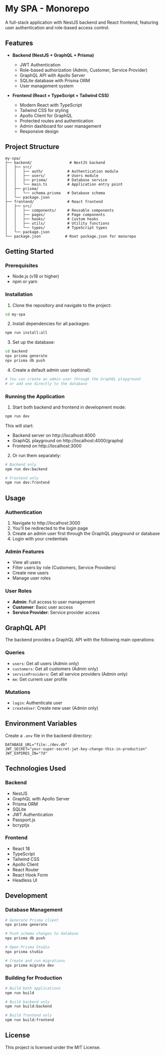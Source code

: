 # My SPA - Monorepo

A full-stack application with NestJS backend and React frontend, featuring user authentication and role-based access control.

## Features

- **Backend (NestJS + GraphQL + Prisma)**
  - JWT Authentication
  - Role-based authorization (Admin, Customer, Service Provider)
  - GraphQL API with Apollo Server
  - SQLite database with Prisma ORM
  - User management system

- **Frontend (React + TypeScript + Tailwind CSS)**
  - Modern React with TypeScript
  - Tailwind CSS for styling
  - Apollo Client for GraphQL
  - Protected routes and authentication
  - Admin dashboard for user management
  - Responsive design

## Project Structure

```
my-spa/
├── backend/                 # NestJS backend
│   ├── src/
│   │   ├── auth/           # Authentication module
│   │   ├── users/          # Users module
│   │   ├── prisma/         # Database service
│   │   └── main.ts         # Application entry point
│   ├── prisma/
│   │   └── schema.prisma   # Database schema
│   └── package.json
├── frontend/               # React frontend
│   ├── src/
│   │   ├── components/     # Reusable components
│   │   ├── pages/          # Page components
│   │   ├── hooks/          # Custom hooks
│   │   ├── utils/          # Utility functions
│   │   └── types/          # TypeScript types
│   └── package.json
└── package.json           # Root package.json for monorepo
```

## Getting Started

### Prerequisites

- Node.js (v18 or higher)
- npm or yarn

### Installation

1. Clone the repository and navigate to the project:
```bash
cd my-spa
```

2. Install dependencies for all packages:
```bash
npm run install:all
```

3. Set up the database:
```bash
cd backend
npx prisma generate
npx prisma db push
```

4. Create a default admin user (optional):
```bash
# You can create an admin user through the GraphQL playground
# or add one directly to the database
```

### Running the Application

1. Start both backend and frontend in development mode:
```bash
npm run dev
```

This will start:
- Backend server on http://localhost:4000
- GraphQL playground on http://localhost:4000/graphql
- Frontend on http://localhost:3000

2. Or run them separately:
```bash
# Backend only
npm run dev:backend

# Frontend only
npm run dev:frontend
```

## Usage

### Authentication

1. Navigate to http://localhost:3000
2. You'll be redirected to the login page
3. Create an admin user first through the GraphQL playground or database
4. Login with your credentials

### Admin Features

- View all users
- Filter users by role (Customers, Service Providers)
- Create new users
- Manage user roles

### User Roles

- **Admin**: Full access to user management
- **Customer**: Basic user access
- **Service Provider**: Service provider access

## GraphQL API

The backend provides a GraphQL API with the following main operations:

### Queries
- `users`: Get all users (Admin only)
- `customers`: Get all customers (Admin only)
- `serviceProviders`: Get all service providers (Admin only)
- `me`: Get current user profile

### Mutations
- `login`: Authenticate user
- `createUser`: Create new user (Admin only)

## Environment Variables

Create a `.env` file in the backend directory:

```env
DATABASE_URL="file:./dev.db"
JWT_SECRET="your-super-secret-jwt-key-change-this-in-production"
JWT_EXPIRES_IN="7d"
```

## Technologies Used

### Backend
- NestJS
- GraphQL with Apollo Server
- Prisma ORM
- SQLite
- JWT Authentication
- Passport.js
- bcryptjs

### Frontend
- React 18
- TypeScript
- Tailwind CSS
- Apollo Client
- React Router
- React Hook Form
- Headless UI

## Development

### Database Management

```bash
# Generate Prisma client
npx prisma generate

# Push schema changes to database
npx prisma db push

# Open Prisma Studio
npx prisma studio

# Create and run migrations
npx prisma migrate dev
```

### Building for Production

```bash
# Build both applications
npm run build

# Build backend only
npm run build:backend

# Build frontend only
npm run build:frontend
```

## License

This project is licensed under the MIT License.
